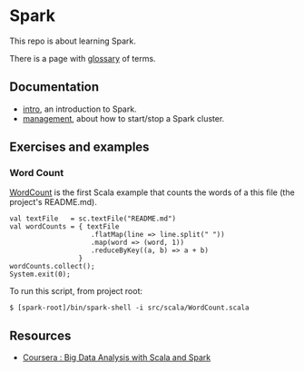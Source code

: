 Spark
=====

This repo is about learning Spark.


There is a page with [glossary][] of terms.


Documentation
-------------

  - [intro](./doc/intro.md), an introduction to Spark.
  - [management](./doc/management.md), about how to start/stop a Spark cluster.


Exercises and examples
----------------------

### Word Count

[WordCount](./src/scala/WordCount.scala) is the first Scala example that counts the words of a this file (the project's README.md).

```
val textFile   = sc.textFile("README.md")
val wordCounts = { textFile
                    .flatMap(line => line.split(" "))
                    .map(word => (word, 1))
                    .reduceByKey((a, b) => a + b)
                 }
wordCounts.collect();
System.exit(0);
```

To run this script, from project root:

```
$ [spark-root]/bin/spark-shell -i src/scala/WordCount.scala
```

Resources
---------

  - [Coursera : Big Data Analysis with Scala and Spark](https://www.coursera.org/learn/scala-spark-big-data)


[glossary]: ./doc/glossary.md "Glossary"
